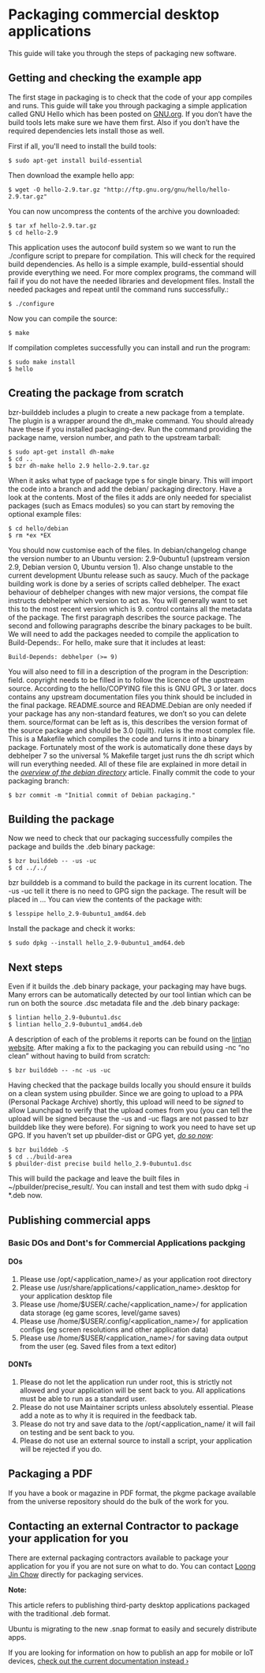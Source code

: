 





# Packaging commercial desktop applications

This guide will take you through the steps of packaging new software.

## Getting and checking the example app

The first stage in packaging is to check that the code of your app compiles
and runs. This guide will take you through packaging a simple application
called GNU Hello which has been posted on
[GNU.org](http://www.gnu.org/software/hello/). If you don’t have the build
tools lets make sure we have them first. Also if you don’t have the required
dependencies lets install those as well.

First if all, you'll need to install the build tools:

    $ sudo apt-get install build-essential

Then download the example hello app:

    $ wget -O hello-2.9.tar.gz "http://ftp.gnu.org/gnu/hello/hello-2.9.tar.gz"

You can now uncompress the contents of the archive you downloaded:

    $ tar xf hello-2.9.tar.gz
    $ cd hello-2.9

This application uses the autoconf build system so we want to run the
./configure script to prepare for compilation. This will check for the
required build dependencies. As hello is a simple example, build-essential
should provide everything we need. For more complex programs, the command will
fail if you do not have the needed libraries and development files. Install
the needed packages and repeat until the command runs successfully.:

    $ ./configure

Now you can compile the source:

    $ make

If compilation completes successfully you can install and run the program:

    $ sudo make install
    $ hello

## Creating the package from scratch

bzr-builddeb includes a plugin to create a new package from a template. The
plugin is a wrapper around the dh_make command. You should already have these
if you installed packaging-dev. Run the command providing the package name,
version number, and path to the upstream tarball:

    $ sudo apt-get install dh-make
    $ cd ..
    $ bzr dh-make hello 2.9 hello-2.9.tar.gz

When it asks what type of package type s for single binary. This will import
the code into a branch and add the debian/ packaging directory. Have a look at
the contents. Most of the files it adds are only needed for specialist
packages (such as Emacs modules) so you can start by removing the optional
example files:

    $ cd hello/debian
    $ rm *ex *EX

You should now customise each of the files. In debian/changelog change the
version number to an Ubuntu version: 2.9-0ubuntu1 (upstream version 2.9,
Debian version 0, Ubuntu version 1). Also change unstable to the current
development Ubuntu release such as saucy. Much of the package building work is
done by a series of scripts called debhelper. The exact behaviour of debhelper
changes with new major versions, the compat file instructs debhelper which
version to act as. You will generally want to set this to the most recent
version which is 9. control contains all the metadata of the package. The
first paragraph describes the source package. The second and following
paragraphs describe the binary packages to be built. We will need to add the
packages needed to compile the application to Build-Depends:. For hello, make
sure that it includes at least:

    Build-Depends: debhelper (>= 9)

You will also need to fill in a description of the program in the Description:
field. copyright needs to be filled in to follow the licence of the upstream
source. According to the hello/COPYING file this is GNU GPL 3 or later. docs
contains any upstream documentation files you think should be included in the
final package. README.source and README.Debian are only needed if your package
has any non-standard features, we don’t so you can delete them. source/format
can be left as is, this describes the version format of the source package and
should be 3.0 (quilt). rules is the most complex file. This is a Makefile
which compiles the code and turns it into a binary package. Fortunately most
of the work is automatically done these days by debhelper 7 so the universal %
Makefile target just runs the dh script which will run everything needed. All
of these file are explained in more detail in the _[overview of the debian
directory](http://packaging.ubuntu.com/html/debian-dir-overview.html)_
article. Finally commit the code to your packaging branch:

    $ bzr commit -m "Initial commit of Debian packaging."

## Building the package

Now we need to check that our packaging successfully compiles the package and
builds the .deb binary package:

    $ bzr builddeb -- -us -uc
    $ cd ../../

bzr builddeb is a command to build the package in its current location. The
-us -uc tell it there is no need to GPG sign the package. The result will be
placed in ... You can view the contents of the package with:

    $ lesspipe hello_2.9-0ubuntu1_amd64.deb

Install the package and check it works:

    $ sudo dpkg --install hello_2.9-0ubuntu1_amd64.deb

## Next steps

Even if it builds the .deb binary package, your packaging may have bugs. Many
errors can be automatically detected by our tool lintian which can be run on
both the source .dsc metadata file and the .deb binary package:

    $ lintian hello_2.9-0ubuntu1.dsc
    $ lintian hello_2.9-0ubuntu1_amd64.deb

A description of each of the problems it reports can be found on the [lintian
website](http://lintian.debian.org/tags.html). After making a fix to the
packaging you can rebuild using -nc “no clean” without having to build from
scratch:

    $ bzr builddeb -- -nc -us -uc

Having checked that the package builds locally you should ensure it builds on
a clean system using pbuilder. Since we are going to upload to a PPA (Personal
Package Archive) shortly, this upload will need to be _signed_ to allow
Launchpad to verify that the upload comes from you (you can tell the upload
will be signed because the -us and -uc flags are not passed to bzr builddeb
like they were before). For signing to work you need to have set up GPG. If
you haven’t set up pbuilder-dist or GPG yet, _[do so
now](http://packaging.ubuntu.com/html/getting-set-up.html)_:

    $ bzr builddeb -S
    $ cd ../build-area
    $ pbuilder-dist precise build hello_2.9-0ubuntu1.dsc

This will build the package and leave the built files in
~/pbuilder/precise_result/. You can install and test them with sudo dpkg -i
*.deb now.

## Publishing commercial apps

### Basic DOs and Dont's for Commercial Applications packging

#### DOs

  1. Please use /opt/<application_name>/ as your application root directory
  2. Please use /usr/share/applications/<application_name>.desktop for your application desktop file
  3. Please use /home/$USER/.cache/<application_name>/ for application data storage (eg game scores, level/game saves)
  4. Please use /home/$USER/.config/<application_name>/ for application configs (eg screen resolutions and other application data)
  5. Please use /home/$USER/<application_name>/ for saving data output from the user (eg. Saved files from a text editor)

#### DONTs

  1. Please do not let the application run under root, this is strictly not allowed and your application will be sent back to you. All applications must be able to run as a standard user.
  2. Please do not use Maintainer scripts unless absolutely essential. Please add a note as to why it is required in the feedback tab.
  3. Please do not try and save data to the /opt/<application_name/ it will fail on testing and be sent back to you.
  4. Please do not use an external source to install a script, your application will be rejected if you do.

## Packaging a PDF

If you have a book or magazine in PDF format, the pkgme package available from
the universe repository should do the bulk of the work for you.

## Contacting an external Contractor to package your application for you

There are external packaging contractors available to package your application
for you if you are not sure on what to do. You can contact [
](mailto:hyperair@ubuntu.com)[Loong Jin Chow](mailto:hyperair@ubuntu.com)
directly for packaging services.

**Note:**

This article refers to publishing third-party desktop applications packaged
with the traditional .deb format.

Ubuntu is migrating to the new .snap format to easily and securely distribute
apps.

If you are looking for information on how to publish an app for mobile or IoT
devices, [check out the current documentation instead
›](https://developer.ubuntu.com/en/publish)





